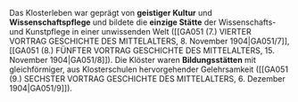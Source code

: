 
Das Klosterleben war geprägt von **geistiger Kultur** und **Wissenschaftspflege** und bildete die **einzige Stätte** der Wissenschafts- und Kunstpflege in einer unwissenden Welt ([[GA051 (7.) VIERTER VORTRAG GESCHICHTE DES MITTELALTERS, 8. November 1904|GA051/7]], [[GA051 (8.) FÜNFTER VORTRAG GESCHICHTE DES MITTELALTERS, 15. November 1904|GA051/8]]). Die Klöster waren **Bildungsstätten** mit gleichförmiger, aus Klosterschulen hervorgehender Gelehrsamkeit ([[GA051 (9.) SECHSTER VORTRAG GESCHICHTE DES MITTELALTERS, 6. Dezember 1904|GA051/9]]).
